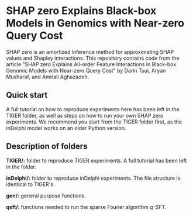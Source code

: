 
# SHAP zero Explains Black-box Models in Genomics with Near-zero Query Cost

SHAP zero is an amortized inference method for approximating SHAP values and Shapley interactions. This repository contains code from the article "SHAP zero Explains All-order Feature Interactions in Black-box Genomic Models with Near-zero Query Cost" by Darin Tsui, Aryan Musharaf, and Amirali Aghazadeh. 

## Quick start

A full tutorial on how to reproduce experiments here has been left in the TIGER folder, as well as steps on how to run your own SHAP zero experiments. We recommend you start from the TIGER folder first, as the inDelphi model works on an older Python version.  

## Description of folders

**TIGER/:** folder to reproduce TIGER experiments. A full tutorial has been left in the folder. 

**inDelphi/:** folder to reproduce inDelphi experiments. The file structure is identical to TIGER's. 

**gen/:** general purpose functions. 

**qsft/:** functions needed to run the sparse Fourier algorithm *q*-SFT.
